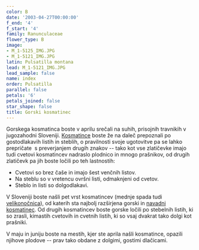 ```yaml
---
color: B
date: '2003-04-27T00:00:00'
f_end: '4'
f_start: '4'
family: Ranunculaceae
flower_type: B
image:
- M_1-5125_IMG.JPG
- M_1-5121_IMG.JPG
latin: Pulsatilla montana
lead: M_1-5121_IMG.JPG
lead_sample: false
name: index
order: Pulsatilla
parallel: false
petals: '6'
petals_joined: false
star_shape: false
title: Gorski kosmatinec
---
```

Gorskega kosmatinca boste v aprilu srečali na suhih, prisojnih travnikih v jugozahodni Sloveniji. [Kosmatince](../l_pulsatilla.htm) boste že na daleč prepoznali po gostodlakavih listih in steblih, o pravilnosti svoje ugotovitve pa se lahko prepričate  s preverjanjem drugih znakov -- tako kot vse zlatičevke imajo tudi cvetovi kosmatincev nadraslo plodnico in mnogo prašnikov, od drugih zlatičevk pa jih boste ločili po teh lastnostih:

-   Cvetovi so brez čaše in imajo šest venčnih listov.
-   Na steblu so v vretencu ovršni listi, odmaknjeni od cvetov.
-   Steblo in listi so dolgodlakavi.

V Sloveniji boste našli pet vrst kosmatincev (mednje spada tudi [velikonočnica](../PulsatillaGrandis(Velikonocnica)/si_PulsatillaGrandis(Velikonocnica).asp)), od katerih sta najbolj razširjena gorski in [navadni kosmatinec](../PulsatillaNigricans(NavadniKosmatinec)/si_PulsatillaNigricans(NavadniKosmatinec).asp). Od drugih kosmatincev boste gorske ločili po stebelnih listih, ki so zrasli, kimastih cvetovih in cvetnih listih, ki so vsaj dvakrat tako dolgi kot prašniki.

V maju in juniju boste na mestih, kjer ste aprila našli kosmatince, opazili njihove plodove -- prav tako obdane z dolgimi, gostimi dlačicami.
